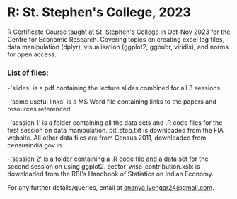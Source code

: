 # R: St. Stephen's College, 2023
R Certificate Course taught at St. Stephen's College in Oct-Nov 2023 for the Centre for Economic Research. Covering topics on creating excel log files, data manipulation (dplyr), visualisation (ggplot2, ggpubr, viridis), and norms for open access. 

### List of files: 

-'slides' ia a pdf containing the lecture slides combined for all 3 sessions.

-'some useful links' is a MS Word file containing links to the papers and resources referenced.

-'session 1' is a folder containing all the data sets and .R code files for the first session on data manipulation. pit_stop.txt is downloaded from the FIA website. All other data files are from Census 2011, downloaded from censusindia.gov.in.

-'session 2' is a folder containing a .R code file and a data set for the second session on using ggplot2. sector_wise_contribution.xslx is downloaded from the RBI's Handbook of Statistics on Indian Economy. 

For any further details/queries, email at ananya.iyengar24@gmail.com.  
